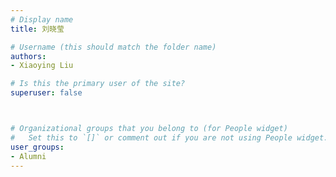 ```yaml
---
# Display name
title: 刘晓莹

# Username (this should match the folder name)
authors:
- Xiaoying Liu

# Is this the primary user of the site?
superuser: false



# Organizational groups that you belong to (for People widget)
#   Set this to `[]` or comment out if you are not using People widget.
user_groups:
- Alumni
---
```


